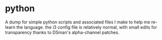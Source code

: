 python
======

A dump for simple python scripts and associated files I make to help me re-learn the language. the i3 config file is relatively normal, with small edits for transparency thanks to DSman's alpha-channel patches.
